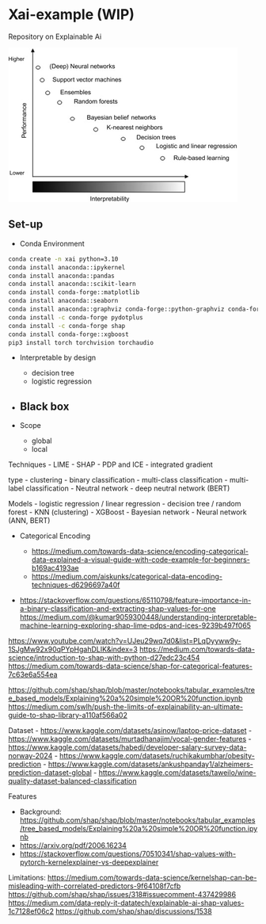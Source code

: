 # Xai-example (WIP)
Repository on Explainable Ai 

![alt text](./static/tradeoff.png)

## Set-up
- Conda Environment
```sh
conda create -n xai python=3.10
conda install anaconda::ipykernel
conda install anaconda::pandas
conda install anaconda::scikit-learn
conda install conda-forge::matplotlib
conda install anaconda::seaborn
conda install anaconda::graphviz conda-forge::python-graphviz conda-forge::pydot
conda install -c conda-forge pydotplus
conda install -c conda-forge shap
conda install conda-forge::xgboost
pip3 install torch torchvision torchaudio
```



- Interpretable by design
    - decision tree
    - logistic regression
- Black box
    - 


- Scope
    - global
    - local

Techniques
    - LIME
    - SHAP
    - PDP and ICE
    - integrated gradient

type
    - clustering
    - binary classification
    - multi-class classification
    - multi-label classification
    - Neutral network
    - deep neutral network (BERT)

Models
    - logistic regression / linear regression
    - decision tree / random forest
    - KNN (clustering)
    - XGBoost 
    - Bayesian network
    - Neural network (ANN, BERT)

- Categorical Encoding
    - https://medium.com/towards-data-science/encoding-categorical-data-explained-a-visual-guide-with-code-example-for-beginners-b169ac4193ae
    - https://medium.com/aiskunks/categorical-data-encoding-techniques-d6296697a40f

- https://stackoverflow.com/questions/65110798/feature-importance-in-a-binary-classification-and-extracting-shap-values-for-one
https://medium.com/@kumar9059300448/understanding-interpretable-machine-learning-exploring-shap-lime-pdps-and-ices-9239b497f065

https://www.youtube.com/watch?v=UJeu29wq7d0&list=PLqDyyww9y-1SJgMw92x90qPYpHgahDLIK&index=3
https://medium.com/towards-data-science/introduction-to-shap-with-python-d27edc23c454
https://medium.com/towards-data-science/shap-for-categorical-features-7c63e6a554ea

https://github.com/shap/shap/blob/master/notebooks/tabular_examples/tree_based_models/Explaining%20a%20simple%20OR%20function.ipynb
https://medium.com/swlh/push-the-limits-of-explainability-an-ultimate-guide-to-shap-library-a110af566a02

Dataset
    - https://www.kaggle.com/datasets/asinow/laptop-price-dataset
    - https://www.kaggle.com/datasets/murtadhanajim/vocal-gender-features
    - https://www.kaggle.com/datasets/habedi/developer-salary-survey-data-norway-2024
    - https://www.kaggle.com/datasets/ruchikakumbhar/obesity-prediction
    - https://www.kaggle.com/datasets/ankushpanday1/alzheimers-prediction-dataset-global
    - https://www.kaggle.com/datasets/taweilo/wine-quality-dataset-balanced-classification


Features
- Background: https://github.com/shap/shap/blob/master/notebooks/tabular_examples/tree_based_models/Explaining%20a%20simple%20OR%20function.ipynb
- https://arxiv.org/pdf/2006.16234
- https://stackoverflow.com/questions/70510341/shap-values-with-pytorch-kernelexplainer-vs-deepexplainer

Limitations:
https://medium.com/towards-data-science/kernelshap-can-be-misleading-with-correlated-predictors-9f64108f7cfb
https://github.com/shap/shap/issues/318#issuecomment-437429986
https://medium.com/data-reply-it-datatech/explainable-ai-shap-values-1c7128ef06c2
https://github.com/shap/shap/discussions/1538